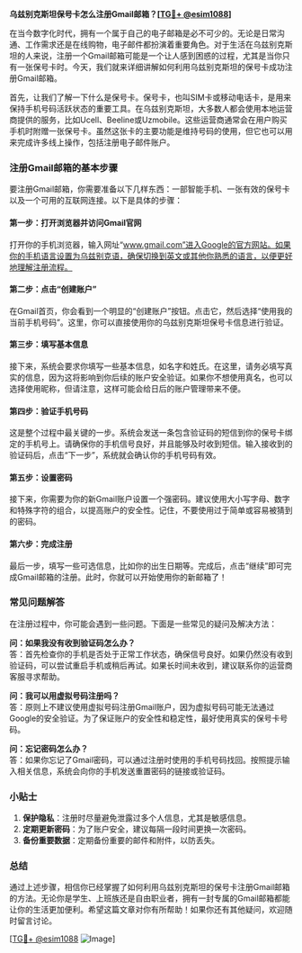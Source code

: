 **乌兹别克斯坦保号卡怎么注册Gmail邮箱？[[TG💪+ @esim1088](https://t.me/s/esim1088)]**

在当今数字化时代，拥有一个属于自己的电子邮箱是必不可少的。无论是日常沟通、工作需求还是在线购物，电子邮件都扮演着重要角色。对于生活在乌兹别克斯坦的人来说，注册一个Gmail邮箱可能是一个让人感到困惑的过程，尤其是当你只有一张保号卡时。今天，我们就来详细讲解如何利用乌兹别克斯坦的保号卡成功注册Gmail邮箱。

首先，让我们了解一下什么是保号卡。保号卡，也叫SIM卡或移动电话卡，是用来保持手机号码活跃状态的重要工具。在乌兹别克斯坦，大多数人都会使用本地运营商提供的服务，比如Ucell、Beeline或Uzmobile。这些运营商通常会在用户购买手机时附赠一张保号卡。虽然这张卡的主要功能是维持号码的使用，但它也可以用来完成许多线上操作，包括注册电子邮件账户。

### 注册Gmail邮箱的基本步骤

要注册Gmail邮箱，你需要准备以下几样东西：一部智能手机、一张有效的保号卡以及一个可用的互联网连接。以下是具体的步骤：

#### 第一步：打开浏览器并访问Gmail官网

打开你的手机浏览器，输入网址“www.gmail.com”进入Google的官方网站。如果你的手机语言设置为乌兹别克语，确保切换到英文或其他你熟悉的语言，以便更好地理解注册流程。

#### 第二步：点击“创建账户”

在Gmail首页，你会看到一个明显的“创建账户”按钮。点击它，然后选择“使用我的当前手机号码”。这里，你可以直接使用你的乌兹别克斯坦保号卡信息进行验证。

#### 第三步：填写基本信息

接下来，系统会要求你填写一些基本信息，如名字和姓氏。在这里，请务必填写真实的信息，因为这将影响到你后续的账户安全验证。如果你不想使用真名，也可以选择使用昵称，但请注意，这样可能会给日后的账户管理带来不便。

#### 第四步：验证手机号码

这是整个过程中最关键的一步。系统会发送一条包含验证码的短信到你的保号卡绑定的手机号上。请确保你的手机信号良好，并且能够及时收到短信。输入接收到的验证码后，点击“下一步”，系统就会确认你的手机号码有效。

#### 第五步：设置密码

接下来，你需要为你的新Gmail账户设置一个强密码。建议使用大小写字母、数字和特殊字符的组合，以提高账户的安全性。记住，不要使用过于简单或容易被猜到的密码。

#### 第六步：完成注册

最后一步，填写一些可选信息，比如你的出生日期等。完成后，点击“继续”即可完成Gmail邮箱的注册。此时，你就可以开始使用你的新邮箱了！

### 常见问题解答

在注册过程中，你可能会遇到一些问题。下面是一些常见的疑问及解决方法：

**问：如果我没有收到验证码怎么办？**  
答：首先检查你的手机是否处于正常工作状态，确保信号良好。如果仍然没有收到验证码，可以尝试重启手机或稍后再试。如果长时间未收到，建议联系你的运营商客服寻求帮助。

**问：我可以用虚拟号码注册吗？**  
答：原则上不建议使用虚拟号码注册Gmail账户，因为虚拟号码可能无法通过Google的安全验证。为了保证账户的安全性和稳定性，最好使用真实的保号卡号码。

**问：忘记密码怎么办？**  
答：如果你忘记了Gmail密码，可以通过注册时使用的手机号码找回。按照提示输入相关信息，系统会向你的手机发送重置密码的链接或验证码。

### 小贴士

1. **保护隐私**：注册时尽量避免泄露过多个人信息，尤其是敏感信息。
2. **定期更新密码**：为了账户安全，建议每隔一段时间更换一次密码。
3. **备份重要数据**：定期备份重要的邮件和附件，以防丢失。

### 总结

通过上述步骤，相信你已经掌握了如何利用乌兹别克斯坦的保号卡注册Gmail邮箱的方法。无论你是学生、上班族还是自由职业者，拥有一封专属的Gmail邮箱都能让你的生活更加便利。希望这篇文章对你有所帮助！如果你还有其他疑问，欢迎随时留言讨论。

[[TG💪+ @esim1088](https://t.me/s/esim1088) ![Image](https://i.postimg.cc/4NQfJmqS/Snipaste-2025-05-13-00-14-12.png)]